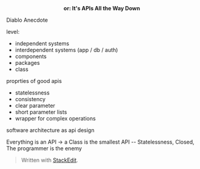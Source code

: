 <center><b>or: It's APIs All the Way Down</b></center>

Diablo Anecdote

level:
- independent systems
- interdependent systems (app / db / auth) 
- components 
- packages
- class

proprties of good apis
- statelessness
- consistency
- clear parameter
- short parameter lists
- wrapper for complex operations


software architecture as api design


Everything is an API
-> a Class is the smallest API
-- Statelessness, Closed, The programmer is the enemy

> Written with [StackEdit](https://stackedit.io/).
<!--stackedit_data:
eyJoaXN0b3J5IjpbNDA3ODI2Nzk3LDIxMDk3Mjg0OTksMTE0NT
Y2MjkwM119
-->
